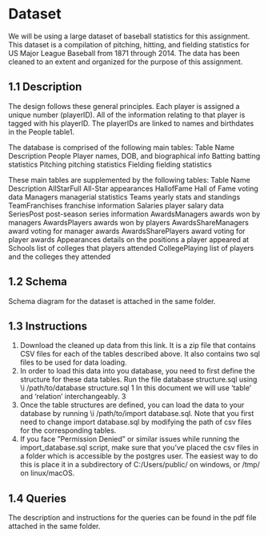 # Dataset 
We will be using a large dataset of baseball statistics for this assignment. This dataset is a compilation of pitching, hitting, and fielding statistics for US Major League Baseball from 1871 through 2014. The data has been cleaned to an extent and organized for the purpose of this assignment.

## 1.1 Description
The design follows these general principles. Each player is assigned a unique number (playerID). All of the information relating to that player is tagged with his playerID. The playerIDs are linked to names and birthdates in the People table1.

The database is comprised of the following main tables:
Table Name Description
People Player names, DOB, and biographical info
Batting batting statistics
Pitching pitching statistics
Fielding fielding statistics

These main tables are supplemented by the following tables:
Table Name Description
AllStarFull All-Star appearances
HallofFame Hall of Fame voting data
Managers managerial statistics
Teams yearly stats and standings
TeamFranchises franchise information
Salaries player salary data
SeriesPost post-season series information
AwardsManagers awards won by managers
AwardsPlayers awards won by players
AwardsShareManagers award voting for manager awards
AwardsSharePlayers award voting for player awards
Appearances details on the positions a player appeared at
Schools list of colleges that players attended
CollegePlaying list of players and the colleges they attended

##  1.2 Schema
Schema diagram for the dataset is attached in the same folder.

## 1.3 Instructions
1. Download the cleaned up data from this link. It is a zip file that contains CSV files for each of the
tables described above. It also contains two sql files to be used for data loading.
2. In order to load this data into you database, you need to first define the structure for these data
tables. Run the file database structure.sql using \i /path/to/database structure.sql
1
In this document we will use ‘table’ and ‘relation’ interchangeably.
3
3. Once the table structures are defined, you can load the data to your database by running
\i /path/to/import database.sql. Note that you first need to change import database.sql by
modifying the path of csv files for the corresponding tables.
4. If you face ”Permission Denied” or similar issues while running the import_database.sql script,
make sure that you’ve placed the csv files in a folder which is accessible by the postgres user. The
easiest way to do this is place it in a subdirectory of C:/Users/public/ on windows, or /tmp/ on
linux/macOS.

## 1.4 Queries 
The description and instructions for the queries can be found in the pdf file attached in the same folder.



